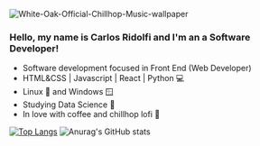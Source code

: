 ![White-Oak-Official-Chillhop-Music-wallpaper](https://user-images.githubusercontent.com/27232476/142006943-538c42ca-babc-4df4-8b3d-5805c06283c0.gif)

### Hello, my name is Carlos Ridolfi and I'm an a Software Developer!
- Software development focused in Front End (Web Developer)
- HTML&CSS | Javascript | React | Python 💻
- Linux 🐧 and Windows 🪟
- Studying Data Science 🎲
- In love with coffee and chillhop lofi 🦝

 [![Top Langs](https://github-readme-stats.vercel.app/api/top-langs/?username=carlosridolfi&langs_count=8&theme=dark)](https://github.com/anuraghazra/github-readme-stats)
 ![Anurag's GitHub stats](https://github-readme-stats.vercel.app/api?username=carlosridolfi&count_private=true&show_icons=true&theme=dark)


